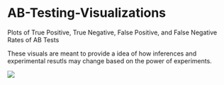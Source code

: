 # AB-Testing-Visualizations
Plots of True Positive, True Negative, False Positive, and False Negative Rates of AB Tests

These visuals are meant to provide a idea of how inferences and experimental resutls may change based on the power of experiments.

![](https://i.imgur.com/oPjw0uq.png)
